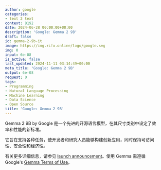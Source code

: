 ```yaml
---
author: google
categories:
- text 2 text
context: 8192
date: 2024-06-28 00:00:00+00:00
description: 'Google: Gemma 2 9B'
draft: false
id: gemma-2-9b-it
image: https://img.rifx.online/logo/google.svg
img: 0
input: 6e-08
is_active: false
last_updated: 2024-11-11 03:14:49+00:00
meta_title: 'Google: Gemma 2 9B'
output: 6e-08
request: 0
tags:
- Programming
- Natural Language Processing
- Machine Learning
- Data Science
- Open Source
title: 'Google: Gemma 2 9B'
---
```







Gemma 2 9B by Google 是一个先进的开源语言模型，在其尺寸类别中设定了效率和性能的新标准。

它旨在支持各种任务，使开发者和研究人员能够构建创新应用，同时保持可访问性、安全性和经济性。

有关更多详细信息，请参见 [launch announcement](https://blog.google/technology/developers/google-gemma-2/)。使用 Gemma 需遵循 Google's [Gemma Terms of Use](https://ai.google.dev/gemma/terms)。

